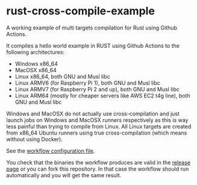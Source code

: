 # rust-cross-compile-example

A working example of multi targets compilation for Rust using Github Actions.

It compiles a hello world example in RUST using Github Actions to the following architectures:

* Windows x86_64
* MacOSX x86_64
* Linux x86_64, both GNU and Musl libc
* Linux ARMV6 (for Raspberry Pi 1), both GNU and Musl libc
* Linux ARMV7 (for Raspberry Pi 2 and up), both GNU and Musl libc
* Linux ARM64 (mostly for cheaper servers like AWS EC2 t4g line), both GNU and Musl libc

Windows and MacOSX do not actually use cross-compilation and just launch jobs on Windows and MacOSX runners respectively as this is way less painful than trying to compile from Linux. All Linux targets are created from x86_64 Ubuntu runners using true cross-compilation (which means without using Docker).

See the [workflow configuration file](./.github/workflows/rust.yml).

You check that the binaries the workflow produces are valid in the [release page](https://github.com/nicolas-van/rust-cross-compile-example/releases) or you can fork this repository. In that case the workflow should run automatically and you will get the same result.
